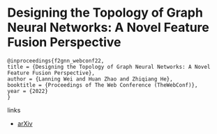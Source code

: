 # Designing the Topology of Graph Neural Networks: A Novel Feature Fusion Perspective

```
@inproceedings{f2gnn_webconf22,
title = {Designing the Topology of Graph Neural Networks: A Novel Feature Fusion Perspective},
author = {Lanning Wei and Huan Zhao and Zhiqiang He},
booktitle = {Proceedings of The Web Conference (TheWebConf)},
year = {2022}
}
```

links
- [arXiv](https://arxiv.org/abs/2112.14531)
